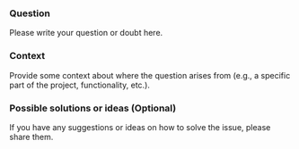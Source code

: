 ### Question
Please write your question or doubt here.

### Context
Provide some context about where the question arises from (e.g., a specific part of the project, functionality, etc.).

### Possible solutions or ideas (Optional)
If you have any suggestions or ideas on how to solve the issue, please share them.
